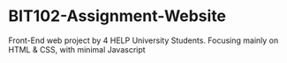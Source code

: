 # BIT102-Assignment-Website
Front-End web project by 4 HELP University Students. Focusing mainly on HTML & CSS, with minimal Javascript
